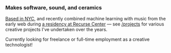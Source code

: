 ### Makes software, sound, and ceramics

[Based in NYC](https://www.instagram.com/p/Cy_XTm-RzNt/), and recently combined machine learning with music from the early web during [a residency at Recurse Center](https://medium.com/@reubenson/archives-ai-and-music-of-the-early-web-9b2f51fdef47) — see [/projects](/projects) for various creative projects I've undertaken over the years.

Currently looking for freelance or full-time employment as a creative technologist!
